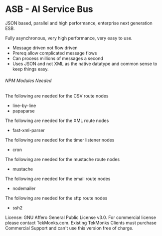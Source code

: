 # ASB - AI Service Bus
JSON based, parallel and high performance, enterprise next generation ESB.

Fully asynchronous, very high performance, very easy to use.

* Message driven not flow driven
* Prereq allow complicated message flows
* Can process millions of messages a second
* Uses JSON and not XML as the native datatype and common sense to keep things easy.

###### NPM Modules Needed
The following are needed for the CSV route nodes
- line-by-line
- papaparse

The following are needed for the XML route nodes
- fast-xml-parser

The following are needed for the timer listener nodes
- cron

The following are needed for the mustache route nodes
- mustache

The following are needed for the email route nodes
- nodemailer

The following are needed for the sftp route nodes
- ssh2


License: GNU Affero General Public License v3.0. For commercial license please contact TekMonks.com. Existing TekMonks Clients must purchase Commercial Support and can't use this version free of charge.

